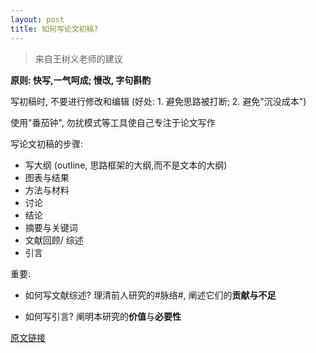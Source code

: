 ```yaml
---
layout: post
title: 如何写论文初稿?
---
```


> 来自王树义老师的建议

**原则: 快写,一气呵成; 慢改, 字句斟酌**

写初稿时, 不要进行修改和编辑 (好处: 1. 避免思路被打断; 2. 避免"沉没成本")

使用"番茄钟", 勿扰模式等工具使自己专注于论文写作

写论文初稿的步骤:

* 写大纲 (outline, 思路框架的大纲,而不是文本的大纲)
* 图表与结果
* 方法与材料
* 讨论
* 结论
* 摘要与关键词
* 文献回顾/ 综述
* 引言

重要:

* 如何写文献综述?
理清前人研究的#脉络#, 阐述它们的**贡献与不足**

* 如何写引言?
阐明本研究的**价值**与**必要性**


[原文链接](https://zhuanlan.zhihu.com/p/35648903)
